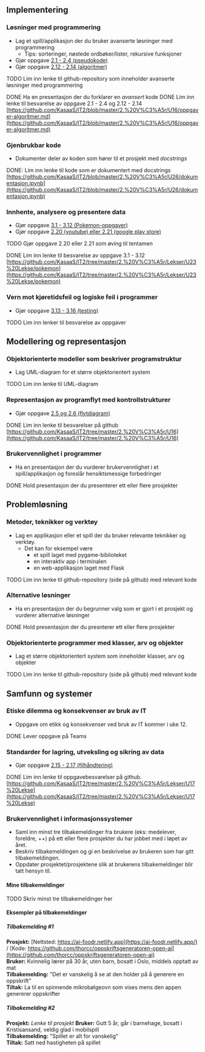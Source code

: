 ## Implementering

### Løsninger med programmering

- Lag et spill/applikasjon der du bruker avanserte løsninger med programmering
  - Tips: sorteringer, nøstede ordbøker/lister, rekursive funksjoner
- Gjør oppgave [2.1 - 2.4 (pseudokode)](https://it2.thorcc.no/databehandling-og-algoritmer/pseudokode#oppgaver)
- Gjør oppgave [2.12 - 2.14 (algoritmer)](https://it2.thorcc.no/databehandling-og-algoritmer/algoritmer#oppgaver)

TODO Lim inn lenke til github-repository som inneholder avanserte løsninger med programmering 

DONE Ha en presentasjon der du forklarer en _avansert_ kode
DONE Lim inn lenke til besvarelse av oppgave 2.1 - 2.4 og 2.12 - 2.14
[https://github.com/KasaaS/IT2/blob/master/2.%20V%C3%A5r/U16/oppgaver-algoritmer.md](https://github.com/KasaaS/IT2/blob/master/2.%20V%C3%A5r/U16/oppgaver-algoritmer.md)

### Gjenbrukbar kode

- Dokumenter deler av koden som hører til et prosjekt med _docstrings_

DONE: Lim inn lenke til kode som er dokumentert med docstrings
[https://github.com/KasaaS/IT2/blob/master/2.%20V%C3%A5r/U26/dokumentasjon.ipynb](https://github.com/KasaaS/IT2/blob/master/2.%20V%C3%A5r/U26/dokumentasjon.ipynb)

### Innhente, analysere og presentere data

- Gjør oppgave [3.1 - 3.12 (Pokemon-oppgaver)](https://it2.thorcc.no/apputvikling/oppgaver)
- Gjør oppgave [2.20 (youtube) eller 2.21 (google play store)](https://it2.thorcc.no/databehandling-og-algoritmer/storre-oppgaver)

TODO Gjør oppgave 2.20 eller 2.21 som øving til tentamen  

DONE Lim inn lenke til besvarelse av oppgave 3.1 - 3.12
[https://github.com/KasaaS/IT2/tree/master/2.%20V%C3%A5r/Lekser/U23%20Lekse/pokemon](https://github.com/KasaaS/IT2/tree/master/2.%20V%C3%A5r/Lekser/U23%20Lekse/pokemon)

### Vern mot kjøretidsfeil og logiske feil i programmer

- Gjør oppgave [3.13 - 3.16 (testing)](https://it2.thorcc.no/apputvikling/testing#oppgaver)

TODO Lim inn lenker til besvarelse av oppgaver

## Modellering og representasjon

### Objektorienterte modeller som beskriver programstruktur

- Lag UML-diagram for et større objektorientert system

TODO Lim inn lenke til UML-diagram  

### Representasjon av programflyt med kontrollstrukturer

- Gjør oppgave [2.5  og 2.6 (flytdiagram)](https://it2.thorcc.no/databehandling-og-algoritmer/)

DONE Lim inn lenke til besvarelser på github
[https://github.com/KasaaS/IT2/tree/master/2.%20V%C3%A5r/U16](https://github.com/KasaaS/IT2/tree/master/2.%20V%C3%A5r/U16)


### Brukervennlighet i programmer

- Ha en presentasjon der du vurderer brukervennlighet i et spill/applikasjon og foreslår hensiktsmessige forbedringer

DONE Hold presentasjon der du presenterer ett eller flere prosjekter

## Problemløsning

### Metoder, teknikker og verktøy

- Lag en applikasjon eller et spill der du bruker relevante teknikker og verktøy.
  - Det kan for eksempel være
    - et spill laget med pygame-biblioteket
    - en interaktiv app i terminalen
    - en web-applikasjon laget med Flask

TODO Lim inn lenke til github-repository (side på github) med relevant kode

### Alternative løsninger

- Ha en presentasjon der du begrunner valg som er gjort i et prosjekt og vurderer alternative løsninger

DONE Hold presentasjon der du presnterer ett eller flere prosjekter

### Objektorienterte programmer med klasser, arv og objekter

- Lag et større objektorientert system som inneholder klasser, arv og objekter

TODO Lim inn lenke til github-repository (side på github) med relevant kode

## Samfunn og systemer

### Etiske dilemma og konsekvenser av bruk av IT

- Oppgave om etikk og konsekvenser ved bruk av IT kommer i uke 12.

DONE Lever oppgave på Teams

### Standarder for lagring, utveksling og sikring av data

- Gjør oppgave [2.15 - 2.17 (filhåndtering)](https://it2.thorcc.no/databehandling-og-algoritmer/filhandtering#oppgaver)

DONE Lim inn lenke til oppgavebesvarelser på github.
[https://github.com/KasaaS/IT2/tree/master/2.%20V%C3%A5r/Lekser/U17%20Lekse](https://github.com/KasaaS/IT2/tree/master/2.%20V%C3%A5r/Lekser/U17%20Lekse)

### Brukervennlighet i informasjonssystemer

- Saml inn minst tre tilbakemeldinger fra brukere  (eks: medelever, foreldre, ++) på ett eller flere prosjekter du har jobbet med i løpet av året.
- Beskriv tilbakemeldingen og gi en beskrivelse av brukeren som har gitt tilbakemeldingen.
- Oppdater prosjektet/prosjektene slik at brukerens tilbakemeldinger blir tatt hensyn til.

#### Mine tilbakemeldinger

TODO Skriv minst tre tilbakemeldinger her

#### Eksempler på tilbakemeldinger

##### Tilbakemelding #1

**Prosjekt:** [Nettsted: https://ai-foodr.netlify.app](https://ai-foodr.netlify.app/) / [Kode: https://github.com/thorcc/oppskriftsgeneratoren-open-ai](https://github.com/thorcc/oppskriftsgeneratoren-open-ai)  
**Bruker:** Kvinnelig lærer på 30 år, uten barn, bosatt i Oslo, middels opptatt av mat  
**Tilbakemelding:** "Det er vanskelig å se at den holder på å generere en oppskrift"  
**Tiltak:** La til en spinnende mikrobølgeovn som vises mens den appen genererer oppskrifter

##### Tilbakemelding #2

**Prosjekt:** _Lenke til prosjekt_
**Bruker:** Gutt 5 år, går i barnehage, bosatt i Kristisansand, veldig glad i mobilspill  
**Tilbakemelding:** "Spillet er alt for vanskelig"  
**Tiltak:** Satt ned hastigheten på spillet